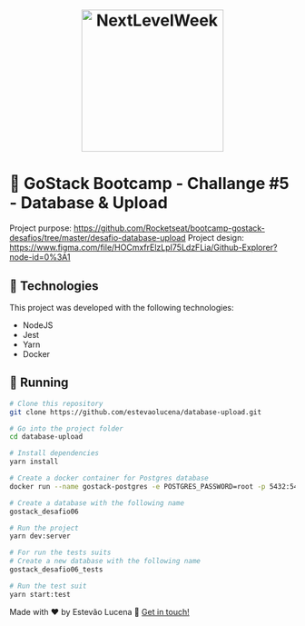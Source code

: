 <h1 align="center">
    <img alt="NextLevelWeek" title="#NextLevelWeek" src="https://camo.githubusercontent.com/8c13dc2618dbd7f76d1d574350b98fdee1335ce5/68747470733a2f2f726f636b6574736561742d63646e2e73332d73612d656173742d312e616d617a6f6e6177732e636f6d2f626f6f7463616d702d6865616465722e706e67" width="250px" />
</h1>

# :ledger: GoStack Bootcamp - Challange #5 - Database & Upload

Project purpose: https://github.com/Rocketseat/bootcamp-gostack-desafios/tree/master/desafio-database-upload
Project design: https://www.figma.com/file/HOCmxfrElzLpI75LdzFLia/Github-Explorer?node-id=0%3A1

## :rocket: Technologies
This project was developed with the following technologies:
- NodeJS
- Jest
- Yarn
- Docker

## :runner: Running

```bash
# Clone this repository
git clone https://github.com/estevaolucena/database-upload.git

# Go into the project folder
cd database-upload

# Install dependencies
yarn install

# Create a docker container for Postgres database
docker run --name gostack-postgres -e POSTGRES_PASSWORD=root -p 5432:5432 -d postgres

# Create a database with the following name
gostack_desafio06

# Run the project
yarn dev:server

# For run the tests suits
# Create a new database with the following name
gostack_desafio06_tests

# Run the test suit
yarn start:test
```


Made with ♥ by Estevão Lucena :wave: [Get in touch!](https://www.linkedin.com/in/estevaolucena/)
